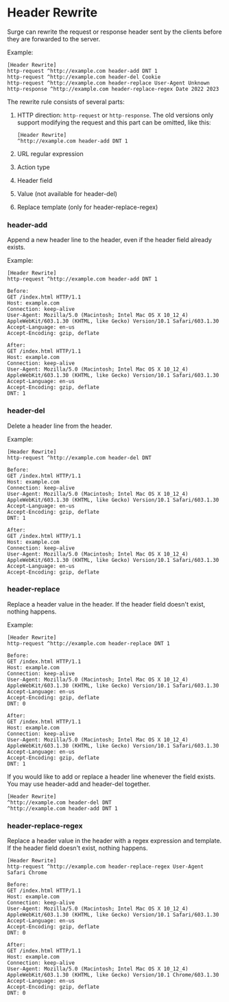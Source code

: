 # Header Rewrite

Surge can rewrite the request or response header sent by the clients before they are forwarded to the server.

Example:

```
[Header Rewrite]
http-request ^http://example.com header-add DNT 1
http-request ^http://example.com header-del Cookie
http-request ^http://example.com header-replace User-Agent Unknown
http-response ^http://example.com header-replace-regex Date 2022 2023
```

The rewrite rule consists of several parts: 
1. HTTP direction: `http-request` or `http-response`. The old versions only support modifying the request and this part can be omitted, like this:

    ```
    [Header Rewrite]
    ^http://example.com header-add DNT 1
    ```

2. URL regular expression
3. Action type
4. Header field
5. Value (not available for header-del)
6. Replace template (only for header-replace-regex)


### header-add

Append a new header line to the header, even if the header field already exists.

Example:

```
[Header Rewrite]
http-request ^http://example.com header-add DNT 1

Before:
GET /index.html HTTP/1.1
Host: example.com
Connection: keep-alive
User-Agent: Mozilla/5.0 (Macintosh; Intel Mac OS X 10_12_4) AppleWebKit/603.1.30 (KHTML, like Gecko) Version/10.1 Safari/603.1.30
Accept-Language: en-us
Accept-Encoding: gzip, deflate

After:
GET /index.html HTTP/1.1
Host: example.com
Connection: keep-alive
User-Agent: Mozilla/5.0 (Macintosh; Intel Mac OS X 10_12_4) AppleWebKit/603.1.30 (KHTML, like Gecko) Version/10.1 Safari/603.1.30
Accept-Language: en-us
Accept-Encoding: gzip, deflate
DNT: 1
```

### header-del

Delete a header line from the header.

Example:

```
[Header Rewrite]
http-request ^http://example.com header-del DNT

Before:
GET /index.html HTTP/1.1
Host: example.com
Connection: keep-alive
User-Agent: Mozilla/5.0 (Macintosh; Intel Mac OS X 10_12_4) AppleWebKit/603.1.30 (KHTML, like Gecko) Version/10.1 Safari/603.1.30
Accept-Language: en-us
Accept-Encoding: gzip, deflate
DNT: 1

After:
GET /index.html HTTP/1.1
Host: example.com
Connection: keep-alive
User-Agent: Mozilla/5.0 (Macintosh; Intel Mac OS X 10_12_4) AppleWebKit/603.1.30 (KHTML, like Gecko) Version/10.1 Safari/603.1.30
Accept-Language: en-us
Accept-Encoding: gzip, deflate
```

### header-replace

Replace a header value in the header. If the header field doesn't exist, nothing happens.

Example:

```
[Header Rewrite]
http-request ^http://example.com header-replace DNT 1

Before:
GET /index.html HTTP/1.1
Host: example.com
Connection: keep-alive
User-Agent: Mozilla/5.0 (Macintosh; Intel Mac OS X 10_12_4) AppleWebKit/603.1.30 (KHTML, like Gecko) Version/10.1 Safari/603.1.30
Accept-Language: en-us
Accept-Encoding: gzip, deflate
DNT: 0

After:
GET /index.html HTTP/1.1
Host: example.com
Connection: keep-alive
User-Agent: Mozilla/5.0 (Macintosh; Intel Mac OS X 10_12_4) AppleWebKit/603.1.30 (KHTML, like Gecko) Version/10.1 Safari/603.1.30
Accept-Language: en-us
Accept-Encoding: gzip, deflate
DNT: 1
```

If you would like to add or replace a header line whenever the field exists. You may use header-add and header-del together.

```
[Header Rewrite]
^http://example.com header-del DNT
^http://example.com header-add DNT 1
```

### header-replace-regex

Replace a header value in the header with a regex expression and template. If the header field doesn't exist, nothing happens.

```
[Header Rewrite]
http-request ^http://example.com header-replace-regex User-Agent Safari Chrome

Before:
GET /index.html HTTP/1.1
Host: example.com
Connection: keep-alive
User-Agent: Mozilla/5.0 (Macintosh; Intel Mac OS X 10_12_4) AppleWebKit/603.1.30 (KHTML, like Gecko) Version/10.1 Safari/603.1.30
Accept-Language: en-us
Accept-Encoding: gzip, deflate
DNT: 0

After:
GET /index.html HTTP/1.1
Host: example.com
Connection: keep-alive
User-Agent: Mozilla/5.0 (Macintosh; Intel Mac OS X 10_12_4) AppleWebKit/603.1.30 (KHTML, like Gecko) Version/10.1 Chrome/603.1.30
Accept-Language: en-us
Accept-Encoding: gzip, deflate
DNT: 0
```


